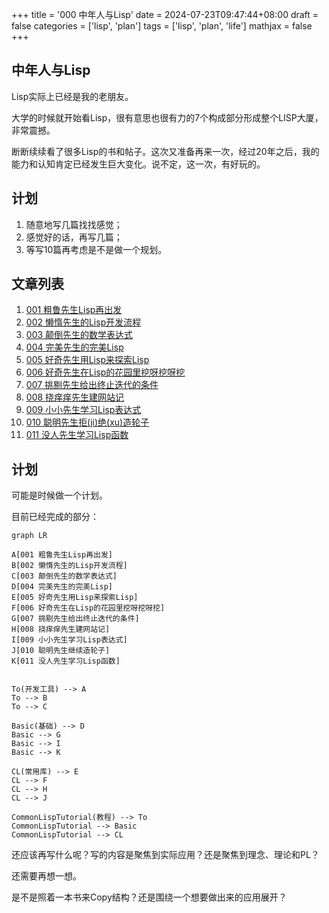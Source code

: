 +++
title = '000 中年人与Lisp'
date = 2024-07-23T09:47:44+08:00
draft = false
categories = ['lisp', 'plan']
tags = ['lisp', 'plan', 'life']
mathjax = false
+++


## 中年人与Lisp
Lisp实际上已经是我的老朋友。

大学的时候就开始看Lisp，很有意思也很有力的7个构成部分形成整个LISP大厦，非常震撼。

断断续续看了很多Lisp的书和帖子。这次又准备再来一次，经过20年之后，我的能力和认知肯定已经发生巨大变化。说不定，这一次，有好玩的。

## 计划

1. 随意地写几篇找找感觉；
2. 感觉好的话，再写几篇；
3. 等写10篇再考虑是不是做一个规划。

## 文章列表

1. [001 粗鲁先生Lisp再出发](/posts/001-rude-start-application/)
2. [002 懒惰先生的Lisp开发流程](/posts/002-lazy-process/)
3. [003 颠倒先生的数学表达式](/posts/003-lazy-process/)
4. [004 完美先生的完美Lisp](/posts/004-perfect/)
5. [005 好奇先生用Lisp来探索Lisp](/posts/005-explore-lisp/)
6. [006 好奇先生在Lisp的花园里挖呀挖呀挖](/posts/006-sequence-in-lisp/)
7. [007 挑剔先生给出终止迭代的条件](/posts/007-recursive-eq/)
8. [008 挠痒痒先生建网站记](/posts/008-real-app/)
9. [009 小小先生学习Lisp表达式](/posts/009-expression/)
10. [010 聪明先生拒(ji)绝(xu)造轮子](/posts/010-smart-cl-classification/)
11. [011 没人先生学习Lisp函数](/posts/011-functions/)

## 计划

可能是时候做一个计划。

目前已经完成的部分：

```mermaid
graph LR

A[001 粗鲁先生Lisp再出发]
B[002 懒惰先生的Lisp开发流程]
C[003 颠倒先生的数学表达式]
D[004 完美先生的完美Lisp]
E[005 好奇先生用Lisp来探索Lisp]
F[006 好奇先生在Lisp的花园里挖呀挖呀挖]
G[007 挑剔先生给出终止迭代的条件]
H[008 挠痒痒先生建网站记]
I[009 小小先生学习Lisp表达式]
J[010 聪明先生继续造轮子]
K[011 没人先生学习Lisp函数]


To(开发工具) --> A
To --> B
To --> C

Basic(基础) --> D
Basic --> G
Basic --> I
Basic --> K

CL(常用库) --> E
CL --> F
CL --> H
CL --> J

CommonLispTutorial(教程) --> To
CommonLispTutorial --> Basic
CommonLispTutorial --> CL

```

还应该再写什么呢？写的内容是聚焦到实际应用？还是聚焦到理念、理论和PL？

还需要再想一想。

是不是照着一本书来Copy结构？还是围绕一个想要做出来的应用展开？